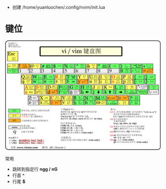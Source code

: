 + 创建 /home/yuanluochen/.config/nvim/init.lua

# 键位
![](../../../resources/Pasted%20image%2020250118144019.png)


常用

+ 跳转到指定行 **ngg / nG**
+ 行首 **^**
+ 行尾 **$**